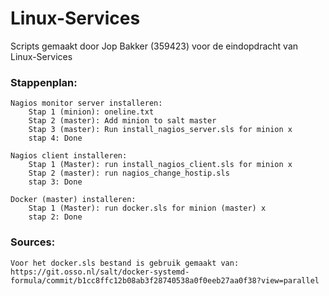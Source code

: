 # Linux-Services

Scripts gemaakt door Jop Bakker (359423) voor de eindopdracht van Linux-Services

### Stappenplan:
```
Nagios monitor server installeren:
	Stap 1 (minion): oneline.txt
	Stap 2 (master): Add minion to salt master
	Stap 3 (master): Run install_nagios_server.sls for minion x
	stap 4: Done
```

```
Nagios client installeren:
	Stap 1 (Master): run install_nagios_client.sls for minion x
	Stap 2 (master): run nagios_change_hostip.sls
	stap 3: Done
```

```
Docker (master) installeren:
	Stap 1 (Master): run docker.sls for minion (master) x
	stap 2: Done
```





### Sources:
```
Voor het docker.sls bestand is gebruik gemaakt van:
https://git.osso.nl/salt/docker-systemd-formula/commit/b1cc8ffc12b08ab3f28740538a0f0eeb27aa0f38?view=parallel



```